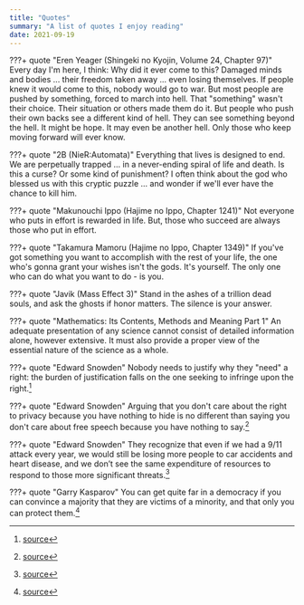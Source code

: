 ```yaml
---
title: "Quotes"
summary: "A list of quotes I enjoy reading"
date: 2021-09-19
---
```


???+ quote "Eren Yeager (Shingeki no Kyojin, Volume 24, Chapter 97)"
     Every day I'm here, I think: Why did it ever come to this? Damaged minds and bodies ... their
     freedom taken away ... even losing themselves. If people knew it would come to this, nobody
     would go to war. But most people are pushed by something, forced to march into hell. That
     "something" wasn't their choice. Their situation or others made them do it. But people who push
     their own backs see a different kind of hell. They can see something beyond the hell. It might
     be hope. It may even be another hell. Only those who keep moving forward will ever know.

???+ quote "2B (NieR:Automata)"
     Everything that lives is designed to end. We are perpetually trapped ... in a never-ending
     spiral of life and death. Is this a curse? Or some kind of punishment? I often think about the
     god who blessed us with this cryptic puzzle ... and wonder if we'll ever have the chance to
     kill him.

???+ quote "Makunouchi Ippo (Hajime no Ippo, Chapter 1241)"
     Not everyone who puts in effort is rewarded in life. But, those who succeed are always those
     who put in effort.

???+ quote "Takamura Mamoru (Hajime no Ippo, Chapter 1349)"
     If you've got something you want to accomplish with the rest of your life, the one who's gonna
     grant your wishes isn't the gods. It's yourself. The only one who can do what you want to do -
     is you.

???+ quote "Javik (Mass Effect 3)"
     Stand in the ashes of a trillion dead souls, and ask the ghosts if honor matters. The silence
     is your answer.

???+ quote "Mathematics: Its Contents, Methods and Meaning Part 1"
     An adequate presentation of any science cannot consist of detailed information alone, however
     extensive. It must also provide a proper view of the essential nature of the science as a
     whole.

???+ quote "Edward Snowden"
     Nobody needs to justify why they "need" a right: the burden of justification falls on the one
     seeking to infringe upon the right.[^1]

???+ quote "Edward Snowden"
     Arguing that you don't care about the right to privacy because you have nothing to hide is no
     different than saying you don't care about free speech because you have nothing to say.[^1]

???+ quote "Edward Snowden"
     They recognize that even if we had a 9/11 attack every year, we would still be losing more
     people to car accidents and heart disease, and we don’t see the same expenditure of resources
     to respond to those more significant threats.[^2]

???+ quote "Garry Kasparov"
     You can get quite far in a democracy if you can convince a majority that they are victims of a
     minority, and that only you can protect them.[^3]

[^1]: [source](https://old.reddit.com/r/IAmA/comments/36ru89/just_days_left_to_kill_mass_surveillance_under/crglgh2/)
[^2]: [source](https://theintercept.com/2016/05/03/edward-snowden-whistleblowing-is-not-just-leaking-its-an-act-of-political-resistance/)
[^3]: [source](https://twitter.com/kasparov63/status/756503082448654336)
